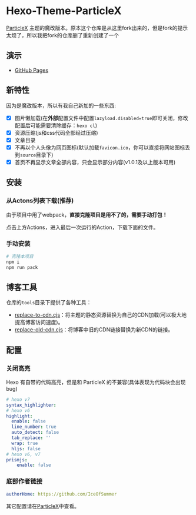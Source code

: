 # Hexo-Theme-ParticleX

[ParticleX](https://github.com/argvchs/hexo-theme-particlex) 主题的魔改版本。原本这个仓库是从这里fork出来的，但是fork的提示太烦了，所以我把fork的仓库删了重新创建了一个

## 演示

-   [GitHub Pages](https://iceofsummer.github.io/)

## 新特性

因为是魔改版本，所以有我自己新加的一些东西:

- [x] 图片懒加载(在**外部**配置文件中配置`lazyload.disabled=true`即可关闭，修改配置后可能需要清除缓存：`hexo cl`)
- [x] 资源压缩(js和css代码全部经过压缩)
- [x] 文章目录
- [x] 不再以个人头像为网页图标(默认加载`favicon.ico`，你可以直接将网站图标丢到`source`目录下)
- [x] 首页不再显示文章全部内容，只会显示部分内容(v1.0.1及以上版本可用)

## 安装

### 从Actons列表下载(推荐)

由于项目中用了webpack，**直接克隆项目是用不了的，需要手动打包！**

点击上方Actions，进入最后一次运行的Action，下载下面的文件。

### 手动安装
```bash
# 克隆本项目
npm i
npm run pack
```

## 博客工具

仓库的`tools`目录下提供了各种工具：

- [replace-to-cdn.cjs](tools/replace-to-cdn.cjs)：将主题的静态资源替换为自己的CDN加载(可以极大地提高博客访问速度)。
- [replace-old-cdn.cjs](tools/replace-old-cdn.cjs)：将博客中旧的CDN链接替换为新CDN的链接。

## 配置
### 关闭高亮 
Hexo 有自带的代码高亮，但是和 ParticleX 的不兼容(具体表现为代码块会出现bug)

```yaml
# hexo v7
syntax_highlighter: 
# hexo v6
highlight:
  enable: false
  line_number: true
  auto_detect: false
  tab_replace: ''
  wrap: true
  hljs: false
# hexo v6, v7
prismjs:
    enable: false
```

### 底部作者链接
```yaml
authorHome: https://github.com/IceOfSummer
```


其它配置请在[ParticleX](https://github.com/argvchs/hexo-theme-particlex)中查看。

